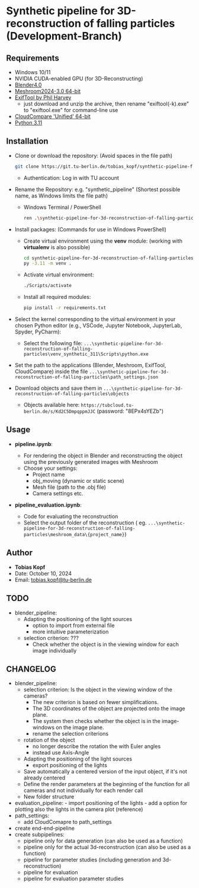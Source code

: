 # Synthetic pipeline for 3D-reconstruction of falling particles (Development-Branch)
## Requirements
- Windows 10/11
- NVIDIA CUDA-enabled GPU (for 3D-Reconstructing)
- [Blender4.0](https://builder.blender.org/download/daily/archive/)
- [Meshroom2024-3.0 64-bit](https://alicevision.org/#meshroom)
- [ExifTool by Phil Harvey](https://exiftool.org/) 
    - just download and unzip the archive, then rename "exiftool(-k).exe" to "exiftool.exe" for command-line use
- [CloudCompare 'Unified' 64-bit](https://www.danielgm.net/cc/)
- [Python 3.11](https://www.python.org/downloads/release/python-3110/)

## Installation
- Clone or download the repository: (Avoid spaces in the file path)
    ```bash
    git clone https://git.tu-berlin.de/tobias_kopf/synthetic-pipeline-for-3d-reconstruction-of-falling-particles.git
    ```
    - Authentication: Log in with TU account
- Rename the Repository: e.g. "synthetic_pipeline" (Shortest possible name, as Windows limits the file path)
    - Windows Terminal / PowerShell
        ```bash
        ren .\synthetic-pipeline-for-3d-reconstruction-of-falling-particles\ synthetic_pipeline
        ```
- Install packages: (Commands for use in Windows PowerShell)
    - Create virtual environment using the **venv** module: (working with **virtualenv** is also possible)
        ```bash
        cd synthetic-pipeline-for-3d-reconstruction-of-falling-particles/venv_synthetic_311
        py -3.11 -m venv . 
        ```
    - Activate virtual environment: 
        ```bash 
        ./Scripts/activate
        ```
    - Install all required modules:
        ```bash
        pip install -r requirements.txt
        ```

- Select the kernel corresponding to the virtual environment in your chosen Python editor (e.g., VSCode, Jupyter Notebook, JupyterLab, Spyder, PyCharm):
    - Select the following file: `...\synthetic-pipeline-for-3d-reconstruction-of-falling-particles\venv_synthetic_311\Scripts\python.exe`

- Set the path to the applications (Blender, Meshroom, ExifTool, CloudCompare) inside the file `...\synthetic-pipeline-for-3d-reconstruction-of-falling-particles\path_settings.json`

- Download objects and save them in `...\synthetic-pipeline-for-3d-reconstruction-of-falling-particles\objects`
    - Objects available here:  `https://tubcloud.tu-berlin.de/s/Kd2C5DmpqppmJJC` (password: "8EPx4sYEZb")
    

## Usage
- **pipeline.ipynb**:
    - For rendering the object in Blender and reconstructing the object using the previously generated images with Meshroom
    - Choose your settings:
        - Project name
        - obj_moving (dynamic or static scene)
        - Mesh file (path to the .obj file)
        - Camera settings etc.

- **pipeline_evaluation.ipynb**:
    - Code for evaluating the reconstruction 
    - Select the output folder of the reconstruction ( eg. `...\synthetic-pipeline-for-3d-reconstruction-of-falling-particles\meshroom_data\{project_name}`)

## Author
- **Tobias Kopf**
- Date: October 10, 2024
- Email: tobias.kopf@tu-berlin.de

## TODO
- blender_pipeline:
    - Adapting the positioning of the light sources
        -  option to import from external file
        -  more intuitive parameterization
    - selection criterion: ???
        - Check whether the object is in the viewing window for each image individually   

## CHANGELOG
- blender_pipeline:
    - selection criterion: Is the object in the viewing window of the cameras?
        - The new criterion is based on fewer simplifications.
        - The 3D coordinates of the object are projected onto the image plane.
	    - The system then checks whether the object is in the image-windows on the image plane.
        - rename the selection criterions
    -  rotation of the object
        - no longer describe the rotation the with Euler angles
        - instead use Axis-Angle
    - Adapting the positioning of the light sources
        - export positioning of the lights
    - Save automatically a centered version of the input object, if it's not already centered
    - Define the render parameters at the beginning of the function for all cameras and not individually for each render call
    - New folder structure
- evaluation_pipeline:
        - import positioning of the lights
        - add a option for plotting also the lights in the camera plot (reference)
- path_settings:
    - add CloudComapre to path_settings
- create end-end-pipeline
- create subpipelines:
    - pipeline only for data generation (can also be used as a function)
    - pipeline only for the actual 3d-reconstruction (can also be used as a function)
    - pipeline for parameter studies (including generation and 3d-reconstruction)
    - pipeline for evaluation
    - pipeline for evaluation parameter studies